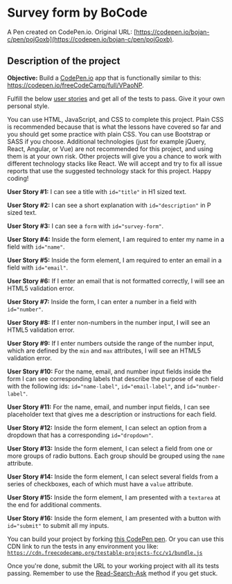 # Survey form by BoCode

A Pen created on CodePen.io. Original URL: [https://codepen.io/bojan-c/pen/pojGoxb](https://codepen.io/bojan-c/pen/pojGoxb).

## Description of the project 
<section id='description'>
<strong>Objective:</strong> Build a <a href='https://codepen.io' target='_blank'>CodePen.io</a> app that is functionally similar to this: <a href='https://codepen.io/freeCodeCamp/full/VPaoNP' target='_blank'>https://codepen.io/freeCodeCamp/full/VPaoNP</a>.


Fulfill the below <a href='https://en.wikipedia.org/wiki/User_story' target='_blank'>user stories</a> and get all of the tests to pass. Give it your own personal style.


You can use HTML, JavaScript, and CSS to complete this project. Plain CSS is recommended because that is what the lessons have covered so far and you should get some practice with plain CSS. You can use Bootstrap or SASS if you choose. Additional technologies (just for example jQuery, React, Angular, or Vue) are not recommended for this project, and using them is at your own risk. Other projects will give you a chance to work with different technology stacks like React. We will accept and try to fix all issue reports that use the suggested technology stack for this project. Happy coding!


<strong>User Story #1:</strong> I can see a title with <code>id="title"</code> in H1 sized text.


<strong>User Story #2:</strong> I can see a short explanation with <code>id="description"</code> in P sized text.


<strong>User Story #3:</strong> I can see a <code>form</code> with <code>id="survey-form"</code>.


<strong>User Story #4:</strong> Inside the form element, I am required to enter my name in a field with <code>id="name"</code>.


<strong>User Story #5:</strong> Inside the form element, I am required to enter an email in a field with <code>id="email"</code>.


<strong>User Story #6:</strong> If I enter an email that is not formatted correctly, I will see an HTML5 validation error.


<strong>User Story #7:</strong> Inside the form, I can enter a number in a field with <code>id="number"</code>.


<strong>User Story #8:</strong> If I enter non-numbers in the number input, I will see an HTML5 validation error.


<strong>User Story #9:</strong> If I enter numbers outside the range of the number input, which are defined by the <code>min</code> and <code>max</code> attributes, I will see an HTML5 validation error.


<strong>User Story #10:</strong> For the name, email, and number input fields inside the form I can see corresponding labels that describe the purpose of each field with the following ids: <code>id="name-label"</code>, <code>id="email-label"</code>, and <code>id="number-label"</code>.


<strong>User Story #11:</strong> For the name, email, and number input fields, I can see placeholder text that gives me a description or instructions for each field.


<strong>User Story #12:</strong> Inside the form element, I can select an option from a dropdown that has a corresponding <code>id="dropdown"</code>.


<strong>User Story #13:</strong> Inside the form element, I can select a field from one or more groups of radio buttons. Each group should be grouped using the <code>name</code> attribute.


<strong>User Story #14:</strong> Inside the form element, I can select several fields from a series of checkboxes, each of which must have a <code>value</code> attribute.


<strong>User Story #15:</strong> Inside the form element, I am presented with a <code>textarea</code> at the end for additional comments.


<strong>User Story #16:</strong> Inside the form element, I am presented with a button with <code>id="submit"</code> to submit all my inputs.


You can build your project by forking <a href='http://codepen.io/freeCodeCamp/pen/MJjpwO' target='_blank'>this CodePen pen</a>. Or you can use this CDN link to run the tests in any environment you like: <code>https://cdn.freecodecamp.org/testable-projects-fcc/v1/bundle.js</code>


Once you're done, submit the URL to your working project with all its tests passing.
Remember to use the <a href='https://www.freecodecamp.org/forum/t/how-to-get-help-when-you-are-stuck-coding/19514' target='_blank'>Read-Search-Ask</a> method if you get stuck.
</section>


